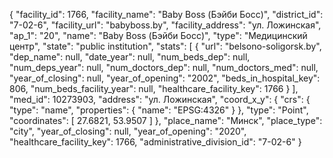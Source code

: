 {
    "facility_id": 1766,
    "facility_name": "Baby Boss (Бэйби Босс)",
    "district_id": "7-02-6",
    "facility_url": "babyboss.by",
    "facility_address": "ул. Ложинская",
    "ap_1": "20",
    "name": "Baby Boss (Бэйби Босс)",
    "type": "Медицинский центр",
    "state": "public institution",
    "stats": [
        {
            "url": "belsono-soligorsk.by",
            "dep_name": null,
            "date_year": null,
            "num_beds_dep": null,
            "num_deps_year": null,
            "num_doctors_dep": null,
            "num_doctors_med": null,
            "year_of_closing": null,
            "year_of_opening": "2002",
            "beds_in_hospital_key": 806,
            "num_beds_facility_year": null,
            "healthcare_facility_key": 1766
        }
    ],
    "med_id": 10273903,
    "address": "ул. Ложинская",
    "coord_x_y": {
        "crs": {
            "type": "name",
            "properties": {
                "name": "EPSG:4326"
            }
        },
        "type": "Point",
        "coordinates": [
            27.6821,
            53.9507
        ]
    },
    "place_name": "Минск",
    "place_type": "city",
    "year_of_closing": null,
    "year_of_opening": "2020",
    "healthcare_facility_key": 1766,
    "administrative_division_id": "7-02-6"
}